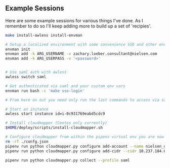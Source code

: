 ## Example Sessions

Here are some example sessions for various things I've done. As I remember to do so I'll keep adding more to build up a set of 'recipies'.

```bash
make install-awless install-envman

# Setup a localized environment with some convenience SSO and other env vars.
envman init
envman add -k ARG_USERNAME -v zachary.loeber.consultant@nielsen.com
envman add -k ARG_USERPASS -v '<password>'


# Use saml auth with awless
awless switch saml

# Get authenticated via saml and your custom env vars
envman run bash -c 'make sso-login'

# From here on out you need only run the last commands to access via saml

# Start an instance
awless start instance id=i-0c931769eabd5cdc9
```


```bash
# Install cloudmapper (Centos only currently)
$HOME/deploy/scripts/install-cloudmapper.sh

# Configure cloudmapper from within the pipenv virtual env you are now in
rm -rf ./confg.json
pipenv run python cloudmapper.py configure add-account --name nielsen_dev --id 1 --default true
pipenv run python cloudmapper.py configure add-cidr --cidr 10.237.184.0/21 --name nielsen_dev_int

pipenv run python cloudmapper.py collect --profile saml

```